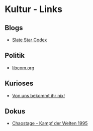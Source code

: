 # Kultur - Links
## Blogs
- [Slate Star Codex](https://slatestarcodex.com/)

## Politik
- [libcom.org](https://libcom.org/notes/about)

## Kurioses
- [Von uns bekommt ihr nix!](https://vonunsbekommtihrnix.noblogs.org/)

## Dokus
- [Chaostage - Kampf der Welten 1995](https://www.youtube.com/watch?v=4NmwaYWnYuQ)
